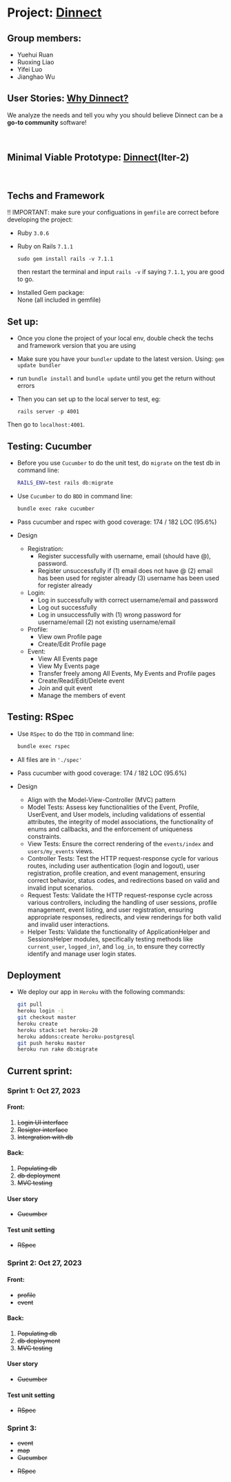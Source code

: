 # Project: [Dinnect ](https://dinnect-71eda9ef843e.herokuapp.com/login) 
## Group members:
- Yuehui Ruan
- Ruoxing Liao
- Yifei Luo
- Jianghao Wu


## User Stories: [Why Dinnect?](DINNECT_README.md)
We analyze the needs and tell you why you should believe Dinnect can be a __go-to community__ software!

<br>

## Minimal Viable Prototype: [Dinnect](https://dinnect-71eda9ef843e.herokuapp.com/login)(Iter-2)

<br>

## Techs and Framework

  !! IMPORTANT: make sure your configuations in `gemfile` are correct before developing the project:
- Ruby `3.0.6` <br>
- Ruby on Rails `7.1.1`
  ```
  sudo gem install rails -v 7.1.1
  ```
  then restart the terminal and input
  `rails -v` if saying `7.1.1`, you are good to go.
  <br>

- Installed Gem package:<br>
  None (all included in gemfile)
   <br>


## Set up:
- Once you clone the project of your local env, double check the techs and framework version that you are using
- Make sure you have your `bundler` update to the latest version. Using: `gem update bundler` 
- run  `bundle install` and `bundle update` until you get the return without errors
- Then you can set up to the local server to test, eg:

  ```
  rails server -p 4001
  ```
Then go to `localhost:4001`. 

## Testing: Cucumber

- Before you use `Cucumber` to do the unit test, do `migrate` on the test db in command line:

  ```bash
  RAILS_ENV=test rails db:migrate
  ```

+ Use `Cucumber` to do `BDD` in command line:

  ```bash
  bundle exec rake cucumber
  ```

+ Pass cucumber and rspec with good coverage: 174 / 182 LOC (95.6%) 

+ Design
  + Registration: 
    + Register successfully with username, email (should have @), password.
    + Register unsuccessfully if (1) email does not have @ (2) email has been used for register already (3) username has been used for register already
  + Login: 
    + Log in successfully with correct username/email and password
    + Log out successfully
    + Log in unsuccessfully with (1) wrong password for username/email (2) not existing username/email
  + Profile: 
    + View own Profile page
    + Create/Edit Profile page
  + Event: 
    + View All Events page
    + View My Events page
    + Transfer freely among All Events, My Events and Profile pages
    + Create/Read/Edit/Delete event
    + Join and quit event
    + Manage the members of event
  

## Testing: RSpec

+ Use `RSpec` to do the `TDD` in command line:

  ```bash
  bundle exec rspec
  ```

+ All files are in `'./spec'`
+ Pass cucumber with good coverage: 174 / 182 LOC (95.6%) 
+ Design
  + Align with the Model-View-Controller (MVC) pattern
  + Model Tests: Assess key functionalities of the Event, Profile, UserEvent, and User models, including validations of essential attributes, the integrity of model associations, the functionality of enums and callbacks, and the enforcement of uniqueness constraints.
  + View Tests: Ensure the correct rendering of the `events/index` and `users/my_events` views.
  + Controller Tests:  Test the HTTP request-response cycle for various routes, including user authentication (login and logout), user registration, profile creation, and event management, ensuring correct behavior, status codes, and redirections based on valid and invalid input scenarios.
  + Request Tests: Validate the HTTP request-response cycle across various controllers, including the handling of user sessions, profile management, event listing, and user registration, ensuring appropriate responses, redirects, and view renderings for both valid and invalid user interactions.
  + Helper Tests:  Validate the functionality of ApplicationHelper and SessionsHelper modules, specifically testing methods like `current_user`, `logged_in?`, and `log_in`, to ensure they correctly identify and manage user login states.

## Deployment

+ We deploy our app in `Heroku` with the following commands:

  ```bash
  git pull
  heroku login -i
  git checkout master
  heroku create
  heroku stack:set heroku-20
  heroku addons:create heroku-postgresql
  git push heroku master
  heroku run rake db:migrate
  ```

## Current sprint:

### Sprint 1: Oct 27, 2023
#### Front:
1.  <del> Login UI interface </del>
2. <del>Resigter interface</del>
3. <del>Intergration with db</del>

#### Back: 
1. <del>Populating db</del>
2. <del>db deployment</del>
3. <del>MVC testing</del>

#### User story

+ <del>Cucumber</del>

#### Test unit setting
- <del>RSpec</del>


### Sprint 2: Oct 27, 2023
#### Front:
+ <del>profile</del>
+ <del>event</del>
#### Back: 
1. <del>Populating db</del>
2. <del>db deployment</del>
3. <del>MVC testing</del>

#### User story

+ <del>Cucumber</del>

#### Test unit setting
- <del>RSpec</del>

### Sprint 3: 
+ <del>event</del>
+ <del>map</del>
+ <del>Cucumber</del>
- <del>RSpec</del>
